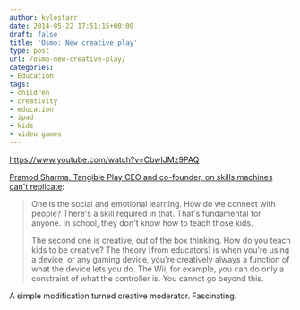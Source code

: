 ```yaml
---
author: kylestarr
date: 2014-05-22 17:51:15+00:00
draft: false
title: 'Osmo: New creative play'
type: post
url: /osmo-new-creative-play/
categories:
- Education
tags:
- children
- creativity
- education
- ipad
- kids
- video games
---
```


<https://www.youtube.com/watch?v=CbwIJMz9PAQ>

[Pramod Sharma, Tangible Play CEO and co-founder, on skills machines can't replicate](http://www.polygon.com/2014/5/22/5722054/osmo-tangible-play):

> One is the social and emotional learning. How do we connect with people? There's a skill required in that. That's fundamental for anyone. In school, they don't know how to teach those kids.
>
> The second one is creative, out of the box thinking. How do you teach kids to be creative? The theory [from educators] is when you're using a device, or any gaming device, you're creatively always a function of what the device lets you do. The Wii, for example, you can do only a constraint of what the controller is. You cannot go beyond this.

A simple modification turned creative moderator. Fascinating.
